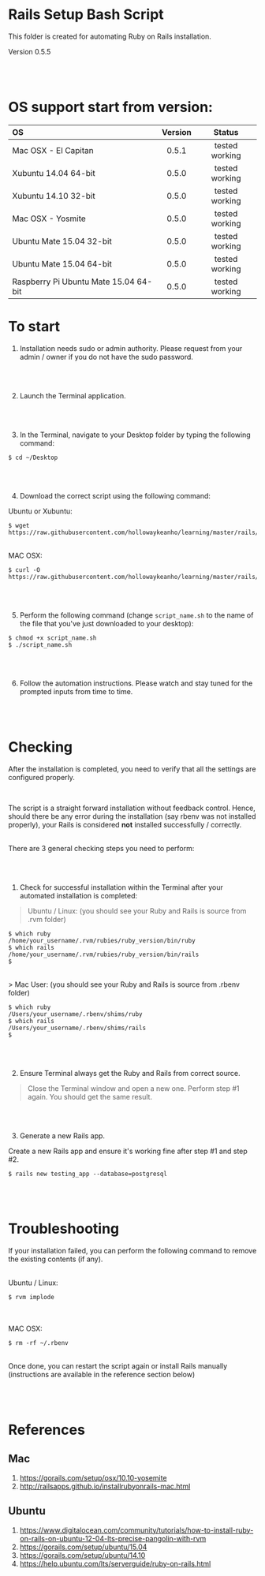 # Rails Setup Bash Script
This folder is created for automating Ruby on Rails installation.

Version 0.5.5

<br><br>

# OS support start from version:
| OS                                         | Version  |     Status     |
|:-------------------------------------------|:--------:|:--------------:|
| Mac OSX - El Capitan                       |  0.5.1   | tested working |
| Xubuntu 14.04 64-bit                       |  0.5.0   | tested working |
| Xubuntu 14.10 32-bit                       |  0.5.0   | tested working |
| Mac OSX - Yosmite                          |  0.5.0   | tested working |
| Ubuntu Mate 15.04 32-bit                   |  0.5.0   | tested working |
| Ubuntu Mate 15.04 64-bit                   |  0.5.0   | tested working |
| Raspberry Pi Ubuntu Mate 15.04 64-bit      |  0.5.0   | tested working |

# To start
1) Installation needs sudo or admin authority. Please request from your admin / owner if you do not have the sudo password.

<br><br>

2) Launch the Terminal application.

<br><br>

3) In the Terminal, navigate to your Desktop folder by typing the following command:

```
$ cd ~/Desktop
```

<br><br>

4) Download the correct script using the following command:

Ubuntu or Xubuntu:

```
$ wget https://raw.githubusercontent.com/hollowaykeanho/learning/master/rails/setup/ubuntu/rails_setup_deb.sh
```

<br>
MAC OSX:

```
$ curl -O https://raw.githubusercontent.com/hollowaykeanho/learning/master/rails/setup/mac/rails_setup_osx.sh
```


<br><br>

5) Perform the following command (change `script_name.sh` to the name of the file that you've just downloaded to your desktop):

```
$ chmod +x script_name.sh
$ ./script_name.sh
```

<br><br>

6) Follow the automation instructions. Please watch and stay tuned for the prompted inputs from time to time.

<br><br>

# Checking
After the installation is completed, you need to verify that all the settings are configured properly.

<br>

The script is a straight forward installation without feedback control. Hence, should there be any error during the installation (say rbenv was not installed properly), your Rails is considered **not** installed successfully / correctly.

<br>
There are 3 general checking steps you need to perform:

<br><br>
1) Check for successful installation within the Terminal after your automated installation is completed:

> Ubuntu / Linux: (you should see your Ruby and Rails is source from .rvm folder)

```
$ which ruby
/home/your_username/.rvm/rubies/ruby_version/bin/ruby
$ which rails
/home/your_username/.rvm/rubies/ruby_version/bin/rails
$
```

<br>
> Mac User: (you should see your Ruby and Rails is source from .rbenv folder)

```
$ which ruby
/Users/your_username/.rbenv/shims/ruby
$ which rails
/Users/your_username/.rbenv/shims/rails
$
```

<br><br>

2) Ensure Terminal always get the Ruby and Rails from correct source.

> Close the Terminal window and open a new one. Perform step #1 again.
> You should get the same result.

<br><br>

3) Generate a new Rails app.

Create a new Rails app and ensure it's working fine after step #1 and step #2.

```
$ rails new testing_app --database=postgresql
```


<br><br>
# Troubleshooting
If your installation failed, you can perform the following command to remove the existing contents (if any).

<br>
Ubuntu / Linux:

```
$ rvm implode
```

<br><br>
MAC OSX:

```
$ rm -rf ~/.rbenv
```

<br>
Once done, you can restart the script again or install Rails manually (instructions are available in the reference section below)

<br><br>

# References
## Mac
1. https://gorails.com/setup/osx/10.10-yosemite
2. http://railsapps.github.io/installrubyonrails-mac.html

## Ubuntu
1. https://www.digitalocean.com/community/tutorials/how-to-install-ruby-on-rails-on-ubuntu-12-04-lts-precise-pangolin-with-rvm
2. https://gorails.com/setup/ubuntu/15.04
3. https://gorails.com/setup/ubuntu/14.10
4. https://help.ubuntu.com/lts/serverguide/ruby-on-rails.html
